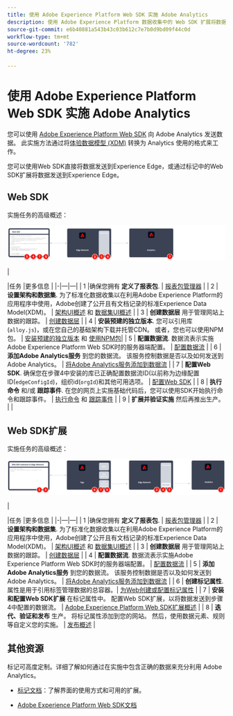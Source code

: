 ```yaml
---
title: 使用 Adobe Experience Platform Web SDK 实施 Adobe Analytics
description: 使用 Adobe Experience Platform 数据收集中的 Web SDK 扩展将数据发送到 Adobe Analytics。
source-git-commit: e6b40881a543b43c03b612c7e7b0d9bd09f44c0d
workflow-type: tm+mt
source-wordcount: '782'
ht-degree: 23%

---
```


# 使用 Adobe Experience Platform Web SDK 实施 Adobe Analytics

您可以使用 [Adobe Experience Platform Web SDK](https://experienceleague.adobe.com/docs/experience-platform/tags/extensions/client/sdk/overview.html) 向 Adobe Analytics 发送数据。 此实施方法通过将[体验数据模型 (XDM)](https://experienceleague.adobe.com/docs/experience-platform/xdm/home.html?lang=zh-Hans) 转换为 Analytics 使用的格式来工作。

您可以使用Web SDK直接将数据发送到Experience Edge，或通过标记中的Web SDK扩展将数据发送到Experience Edge。

## Web SDK

实施任务的高级概述：

![使用Web SDK工作流实施Adobe Analytics](../../assets/websdk-annotated.png)

|<div style="width:20px"></div>|任务 |更多信息 | |-|—|—| | 1 |确保您拥有 **定义了报表包**. | [报表包管理器](../../../admin/admin/c-manage-report-suites/report-suites-admin.md) | | 2 | **设置架构和数据集**. 为了标准化数据收集以在利用Adobe Experience Platform的应用程序中使用，Adobe创建了公开且有文档记录的标准Experience Data Model(XDM)。 | [架构UI概述](https://experienceleague.adobe.com/docs/experience-platform/xdm/ui/overview.html?lang=zh-Hans) 和 [数据集UI概述](https://experienceleague.adobe.com/docs/experience-platform/catalog/datasets/user-guide.html?lang=zh_Hans) | | 3 | **创建数据层** 用于管理网站上数据的跟踪。 | [创建数据层](../../prepare/data-layer.md) | | 4 | **安装预建的独立版本**. 您可以引用库(`alloy.js`)，或在您自己的基础架构下载并托管CDN。 或者，您也可以使用NPM包。 | [安装预建的独立版本](https://experienceleague.adobe.com/docs/experience-platform/edge/fundamentals/installing-the-sdk.html?lang=en#option-2%3A-installing-the-prebuilt-standalone-version) 和 [使用NPM包](https://experienceleague.adobe.com/docs/experience-platform/edge/fundamentals/installing-the-sdk.html?lang=en#option-3%3A-using-the-npm-package)| | 5 | **配置数据流**. 数据流表示实施Adobe Experience Platform Web SDK时的服务器端配置。 | [配置数据流](https://experienceleague.adobe.com/docs/experience-platform/edge/datastreams/configure.html?lang=en) | | 6 | **添加Adobe Analytics服务** 到您的数据流。 该服务控制数据是否以及如何发送到Adobe Analytics。 | [将Adobe Analytics服务添加到数据流](https://experienceleague.adobe.com/docs/experience-platform/edge/datastreams/configure.html?lang=en#analytics) | | 7 | **配置Web SDK**. 确保您在步骤4中安装的库已正确配置数据流ID(以前称为边缘配置ID(`edgeConfigId`)，组织id(`orgId`)和其他可用选项。 | [配置Web SDK](https://experienceleague.adobe.com/docs/experience-platform/edge/fundamentals/configuring-the-sdk.html?lang=zh-Hans) | | 8 | **执行命令** 和/或 **跟踪事件**. 在您的网页上实施基础代码后，您可以使用SDK开始执行命令和跟踪事件。 | [执行命令](https://experienceleague.adobe.com/docs/experience-platform/edge/fundamentals/executing-commands.html?lang=en) 和 [跟踪事件](https://experienceleague.adobe.com/docs/experience-platform/edge/fundamentals/tracking-events.html?lang=en) | | 9 | **扩展并验证实施** 然后再推出生产。 | |



## Web SDK扩展

实施任务的高级概述：

![使用Web SDK扩展工作流实施Adobe Analytics](../../assets/websdk-extension-annotated.png)

|<div style="width:20px"></div> |任务 |更多信息 | |-|—|—| | 1 |确保您拥有 **定义了报表包**. | [报表包管理器](../../../admin/admin/c-manage-report-suites/report-suites-admin.md) | | 2 | **设置架构和数据集**. 为了标准化数据收集以在利用Adobe Experience Platform的应用程序中使用，Adobe创建了公开且有文档记录的标准Experience Data Model(XDM)。 | [架构UI概述](https://experienceleague.adobe.com/docs/experience-platform/xdm/ui/overview.html?lang=zh-Hans) 和 [数据集UI概述](https://experienceleague.adobe.com/docs/experience-platform/catalog/datasets/user-guide.html?lang=zh_Hans) | | 3 | **创建数据层** 用于管理网站上数据的跟踪。 | [创建数据层](../../prepare/data-layer.md) | | 4 | **配置数据流**. 数据流表示实施Adobe Experience Platform Web SDK时的服务器端配置。 | [配置数据流](https://experienceleague.adobe.com/docs/experience-platform/edge/datastreams/configure.html?lang=en) | | 5 | **添加Adobe Analytics服务** 到您的数据流。 该服务控制数据是否以及如何发送到Adobe Analytics。 | [将Adobe Analytics服务添加到数据流](https://experienceleague.adobe.com/docs/experience-platform/edge/datastreams/configure.html?lang=en#analytics) | | 6 | **创建标记属性**. 属性是用于引用标签管理数据的总容器。| [为Web创建或配置标记属性](https://experienceleague.adobe.com/docs/experience-platform/tags/admin/companies-and-properties.html?lang=en#for-web) | | 7 | **安装和配置Web SDK扩展** 在标记属性中。 配置Web SDK扩展，以将数据发送到步骤4中配置的数据流。 | [Adobe Experience Platform Web SDK扩展概述](https://experienceleague.adobe.com/docs/experience-platform/tags/extensions/client/sdk/overview.html?lang=en) | | 8 | **迭代、验证和发布** 生产。 将标记属性添加到您的网站。 然后，使用数据元素、规则等自定义您的实施。 | [发布概述](https://experienceleague.adobe.com/docs/experience-platform/tags/publish/overview.html?lang=zh-Hans) |



## 其他资源

标记可高度定制。详细了解如何通过在实施中包含正确的数据来充分利用 Adobe Analytics。

- [标记文档](https://experienceleague.adobe.com/docs/experience-platform/tags/home.html#?lang=zh-Hans)：了解界面的使用方式和可用的扩展。

- [Adobe Experience Platform Web SDK文档](https://experienceleague.adobe.com/docs/web-sdk.html?lang=zh-Hans)
